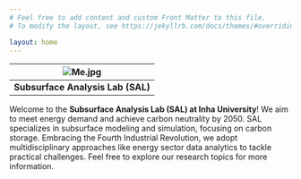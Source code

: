 ```yaml
---
# Feel free to add content and custom Front Matter to this file.
# To modify the layout, see https://jekyllrb.com/docs/themes/#overriding-theme-defaults

layout: home
---
```


| ![Me.jpg](https://github.com/geomodeller/geomodeller.github.io/blob/miscellaneous_images/main/LabLogo.jpg?raw=true) | 
|:--:| 
| **Subsurface Analysis Lab (SAL)** |


Welcome to the **Subsurface Analysis Lab (SAL) at Inha University**! We aim to meet energy demand and achieve carbon neutrality by 2050. SAL specializes in subsurface modeling and simulation, focusing on carbon storage. Embracing the Fourth Industrial Revolution, we adopt multidisciplinary approaches like energy sector data analytics to tackle practical challenges. Feel free to explore our research topics for more information.